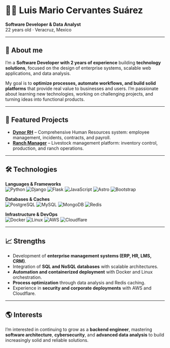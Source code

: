 # 👨‍💻 Luis Mario Cervantes Suárez

**Software Developer & Data Analyst**  
22 years old · Veracruz, Mexico  

---

## 📌 About me

I’m a **Software Developer with 2 years of experience** building **technology solutions**, focused on the design of enterprise systems, scalable web applications, and data analysis.  

My goal is to **optimize processes, automate workflows, and build solid platforms** that provide real value to businesses and users. I’m passionate about learning new technologies, working on challenging projects, and turning ideas into functional products.  

---

## 🚀 Featured Projects

* **[Dynor RH](https://mariosuarezdev.github.io/dynorh/)** – Comprehensive Human Resources system: employee management, incidents, contracts, and payroll.  
* **[Ranch Manager](https://mariosuarezdev.github.io/Administracion-Rancho/)** – Livestock management platform: inventory control, production, and ranch operations.  

---

## 🛠️ Technologies

**Languages & Frameworks**  
![Python](https://skillicons.dev/icons?i=py) ![Django](https://skillicons.dev/icons?i=django) ![Flask](https://skillicons.dev/icons?i=flask) ![JavaScript](https://skillicons.dev/icons?i=js) ![Astro](https://skillicons.dev/icons?i=astro) ![Bootstrap](https://skillicons.dev/icons?i=bootstrap)  

**Databases & Caches**  
![PostgreSQL](https://skillicons.dev/icons?i=postgres) ![MySQL](https://skillicons.dev/icons?i=mysql) ![MongoDB](https://skillicons.dev/icons?i=mongodb) ![Redis](https://skillicons.dev/icons?i=redis)  

**Infrastructure & DevOps**  
![Docker](https://skillicons.dev/icons?i=docker) ![Linux](https://skillicons.dev/icons?i=linux) ![AWS](https://skillicons.dev/icons?i=aws) ![Cloudflare](https://skillicons.dev/icons?i=cloudflare)  

---

## 📈 Strengths

* Development of **enterprise management systems (ERP, HR, LMS, CRM)**.  
* Integration of **SQL and NoSQL databases** with scalable architectures.  
* **Automation and containerized deployment** with Docker and Linux orchestration.  
* **Process optimization** through data analysis and Redis caching.  
* Experience in **security and corporate deployments** with AWS and Cloudflare.  

---

## 🌎 Interests

I’m interested in continuing to grow as a **backend engineer**, mastering **software architecture**, **cybersecurity**, and **advanced data analysis** to build increasingly solid and reliable solutions.


